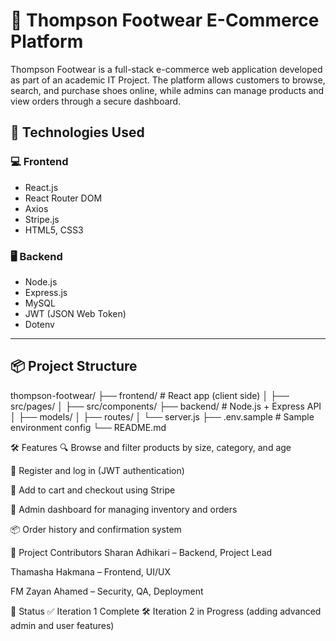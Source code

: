 # 👟 Thompson Footwear E-Commerce Platform

Thompson Footwear is a full-stack e-commerce web application developed as part of an academic IT Project. The platform allows customers to browse, search, and purchase shoes online, while admins can manage products and view orders through a secure dashboard.



## 🔧 Technologies Used

### 💻 Frontend
- React.js
- React Router DOM
- Axios
- Stripe.js
- HTML5, CSS3

### 🖥️ Backend
- Node.js
- Express.js
- MySQL
- JWT (JSON Web Token)
- Dotenv

---

## 📦 Project Structure
thompson-footwear/ ├── frontend/ # React app (client side) │ ├── src/pages/ │ ├── src/components/ ├── backend/ # Node.js + Express API │ ├── models/ │ ├── routes/ │ └── server.js ├── .env.sample # Sample environment config └── README.md

🛠️ Features
🔍 Browse and filter products by size, category, and age

👤 Register and log in (JWT authentication)

🛒 Add to cart and checkout using Stripe

🔐 Admin dashboard for managing inventory and orders

📦 Order history and confirmation system

👥 Project Contributors
Sharan Adhikari – Backend, Project Lead

Thamasha Hakmana – Frontend, UI/UX

FM Zayan Ahamed – Security, QA, Deployment

🏁 Status
✅ Iteration 1 Complete
🛠️ Iteration 2 in Progress (adding advanced admin and user features)
